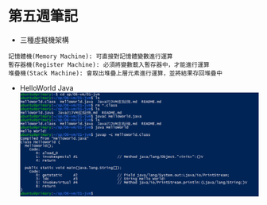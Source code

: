 # 第五週筆記
* 三種虛擬機架構
```
記憶體機(Memory Machine): 可直接對記憶體變數進行運算
暫存器機(Register Machine): 必須將變數載入暫存器中，才能進行運算
堆疊機(Stack Machine): 會取出堆疊上層元素進行運算，並將結果存回堆疊中
```

* HelloWorld Java
![](week5.png)